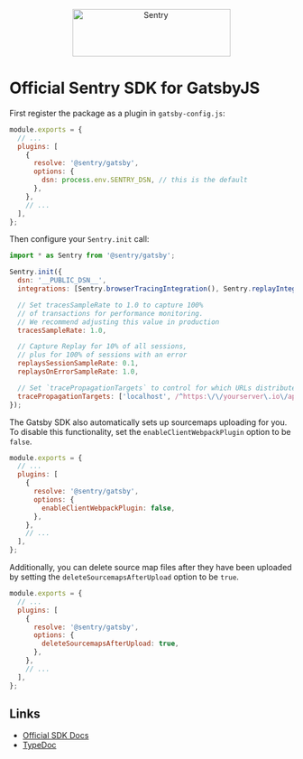 <p align="center">
  <a href="https://sentry.io/?utm_source=github&utm_medium=logo" target="_blank">
    <img src="https://sentry-brand.storage.googleapis.com/sentry-wordmark-dark-280x84.png" alt="Sentry" width="280" height="84">
  </a>
</p>

# Official Sentry SDK for GatsbyJS

First register the package as a plugin in `gatsby-config.js`:

```javascript
module.exports = {
  // ...
  plugins: [
    {
      resolve: '@sentry/gatsby',
      options: {
        dsn: process.env.SENTRY_DSN, // this is the default
      },
    },
    // ...
  ],
};
```

Then configure your `Sentry.init` call:

```javascript
import * as Sentry from '@sentry/gatsby';

Sentry.init({
  dsn: '__PUBLIC_DSN__',
  integrations: [Sentry.browserTracingIntegration(), Sentry.replayIntegration()],

  // Set tracesSampleRate to 1.0 to capture 100%
  // of transactions for performance monitoring.
  // We recommend adjusting this value in production
  tracesSampleRate: 1.0,

  // Capture Replay for 10% of all sessions,
  // plus for 100% of sessions with an error
  replaysSessionSampleRate: 0.1,
  replaysOnErrorSampleRate: 1.0,

  // Set `tracePropagationTargets` to control for which URLs distributed tracing should be enabled
  tracePropagationTargets: ['localhost', /^https:\/\/yourserver\.io\/api/],
});
```

The Gatsby SDK also automatically sets up sourcemaps uploading for you. To disable this functionality, set the
`enableClientWebpackPlugin` option to be `false`.

```javascript
module.exports = {
  // ...
  plugins: [
    {
      resolve: '@sentry/gatsby',
      options: {
        enableClientWebpackPlugin: false,
      },
    },
    // ...
  ],
};
```

Additionally, you can delete source map files after they have been uploaded by setting the `deleteSourcemapsAfterUpload`
option to be `true`.

```javascript
module.exports = {
  // ...
  plugins: [
    {
      resolve: '@sentry/gatsby',
      options: {
        deleteSourcemapsAfterUpload: true,
      },
    },
    // ...
  ],
};
```

## Links

- [Official SDK Docs](https://docs.sentry.io/quickstart/)
- [TypeDoc](http://getsentry.github.io/sentry-javascript/)
